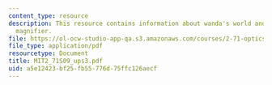 ```yaml
---
content_type: resource
description: This resource contains information about wanda's world and ball lens
  magnifier.
file: https://ol-ocw-studio-app-qa.s3.amazonaws.com/courses/2-71-optics-spring-2009/a5e12423bf25fb55776d75ffc126aecf_MIT2_71S09_ups3.pdf
file_type: application/pdf
resourcetype: Document
title: MIT2_71S09_ups3.pdf
uid: a5e12423-bf25-fb55-776d-75ffc126aecf
---
```

